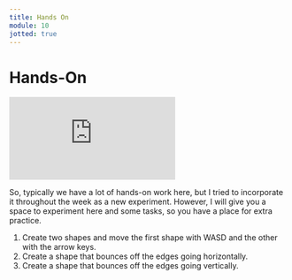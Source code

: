```yaml
---
title: Hands On
module: 10
jotted: true
---
```


# Hands-On

<div class="embed-responsive embed-responsive-16by9"><iframe class="embed-responsive-item" src="https://www.youtube.com/embed/1fgs9Qj5_vY" frameborder="0" allowfullscreen></iframe></div>

So, typically we have a lot of hands-on work here, but I tried to incorporate it throughout the week as a new experiment. However, I will give you a space to experiment here and some tasks, so you have a place for extra practice.

<div id="jotted-demo-1" class="jotted-theme-stacked"></div>

<script>
    new Jotted(document.querySelector("#jotted-demo-1"), {
    files: [
        {
            type: "js",
            hide: false,
            url:"https://raw.githubusercontent.com/Montana-Media-Arts/441-WebTech-Spring2021/master/Week%2010/handsonscript.js"
        },
        {
            type: "html",
            hide: false,
            url:"https://raw.githubusercontent.com/Montana-Media-Arts/441-WebTech-Spring2021/master/Week%2010/HandsOnExample.html"

    }],
    showBlank: false,
    showResult: true,
    runScripts: true,
    plugins: [
        { name: 'ace', options: { "maxLines": 100, "Lines": 100 } },
        // { name: 'console', options: { autoClear: true } },
    ]
});
</script>

1. Create two shapes and move the first shape with WASD and the other with the arrow keys.
2. Create a shape that bounces off the edges going horizontally.
3. Create a shape that bounces off the edges going vertically.